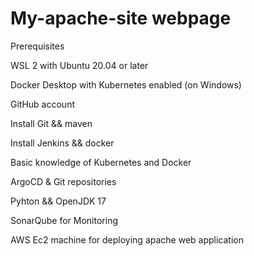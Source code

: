 # My-apache-site webpage

Prerequisites

WSL 2 with Ubuntu 20.04 or later

Docker Desktop with Kubernetes enabled (on Windows)

GitHub account

Install Git && maven

Install Jenkins && docker

Basic knowledge of Kubernetes and Docker

ArgoCD & Git repositories

Pyhton && OpenJDK 17

SonarQube for Monitoring 

AWS Ec2  machine for deploying apache web application
